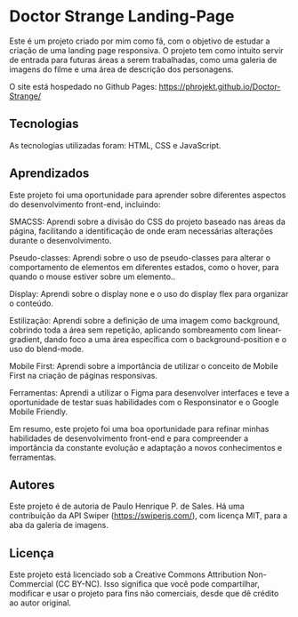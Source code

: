 
# Doctor Strange Landing-Page

Este é um projeto criado por mim como fã, com o objetivo de estudar a criação de uma landing page responsiva. O projeto tem como intuito servir de entrada para futuras áreas a serem trabalhadas, como uma galeria de imagens do filme e uma área de descrição dos personagens.

O site está hospedado no Github Pages: https://phrojekt.github.io/Doctor-Strange/




## Tecnologias

As tecnologias utilizadas foram: HTML, CSS e JavaScript. 
## Aprendizados

Este projeto foi uma oportunidade para aprender sobre diferentes aspectos do desenvolvimento front-end, incluindo:

SMACSS: Aprendi sobre a divisão do CSS do projeto baseado nas áreas da página, facilitando a identificação de onde eram necessárias alterações durante o desenvolvimento.

Pseudo-classes: Aprendi sobre o uso de pseudo-classes para alterar o comportamento de elementos em diferentes estados, como o hover, para quando o mouse estiver sobre um elemento..

Display: Aprendi sobre o display none e o uso do display flex para organizar o conteúdo.

Estilização: Aprendi sobre a definição de uma imagem como background, cobrindo toda a área sem repetição, aplicando sombreamento com linear-gradient, dando foco a uma área específica com o background-position e o uso do blend-mode.

Mobile First: Aprendi sobre a importância de utilizar o conceito de Mobile First na criação de páginas responsivas.

Ferramentas: Aprendi a utilizar o Figma para desenvolver interfaces e teve a oportunidade de testar suas habilidades com o Responsinator e o Google Mobile Friendly.

Em resumo, este projeto foi uma boa oportunidade para refinar minhas habilidades de desenvolvimento front-end e para compreender a importância da constante evolução e adaptação a novos conhecimentos e ferramentas.
## Autores

Este projeto é de autoria de Paulo Henrique P. de Sales. 
Há uma contribuição da API Swiper (https://swiperjs.com/), com licença MIT, para a aba da galeria de imagens. 
## Licença

Este projeto está licenciado sob a Creative Commons Attribution Non-Commercial (CC BY-NC). Isso significa que você pode compartilhar, modificar e usar o projeto para fins não comerciais, desde que dê crédito ao autor original.

